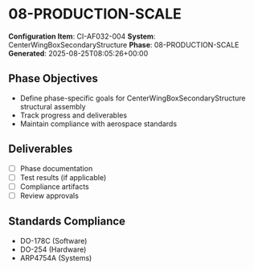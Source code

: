 # 08-PRODUCTION-SCALE

**Configuration Item**: CI-AF032-004
**System**: CenterWingBoxSecondaryStructure
**Phase**: 08-PRODUCTION-SCALE
**Generated**: 2025-08-25T08:05:26+00:00

## Phase Objectives
- Define phase-specific goals for CenterWingBoxSecondaryStructure structural assembly
- Track progress and deliverables
- Maintain compliance with aerospace standards

## Deliverables
- [ ] Phase documentation
- [ ] Test results (if applicable)
- [ ] Compliance artifacts
- [ ] Review approvals

## Standards Compliance
- DO-178C (Software)
- DO-254 (Hardware)
- ARP4754A (Systems)

